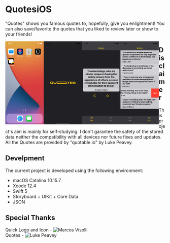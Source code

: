 # QuotesiOS
"Quotes" shows you famous quotes to, hopefully, give you enlightment! 
You can also save/favorite the quotes that you liked to review later or show to your friends!

<p>
    <img src="/Screenshots/AppSS-Icon.png" alt="App Icon" style="float:left;width:24%" />
    <img src="/Screenshots/AppSS-Splash.png" alt="Loading Screen" style="float:left;width:24%" />
    <img src="/Screenshots/AppSS-QuotePage.png" alt="Quote Page" style="float:left;width:24%" />
    <img src="/Screenshots/AppSS-ListPage.png" alt="List Page" style="float:left;width:24%" />
</p>

## Disclaimer
This project's aim is mainly for self-studying. I don't garantee the safety of the stored data neither the compatibility with all devices nor future fixes and updates.
All the Quotes are provided by "quotable.io" by Luke Peavey.

## Develpment
The current project is developed using the following environment:
- macOS Catalina 10.15.7
- Xcode 12.4
- Swift 5
- Storyboard + UIKit + Core Data
- JSON

## Special Thanks
Quick Logo and Icon - ![Marcos Visolli](https://mvisolli.com.br/) <br/>
Quotes - ![Luke Peavey](quotable.io)